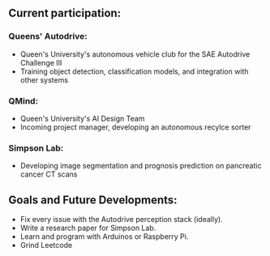 ## Current participation:
### Queens' Autodrive:
* Queen's University's autonomous vehicle club for the SAE Autodrive Challenge III 
* Training object detection, classification models, and integration with other systems

### QMind: 
* Queen's University's AI Design Team
* Incoming project manager, developing an autonomous recylce sorter

### Simpson Lab:
* Developing image segmentation and prognosis prediction on pancreatic cancer CT scans

## Goals and Future Developments:
* Fix every issue with the Autodrive perception stack (ideally).
* Write a research paper for Simpson Lab.
* Learn and program with Arduinos or Raspberry Pi. 
* Grind Leetcode 

